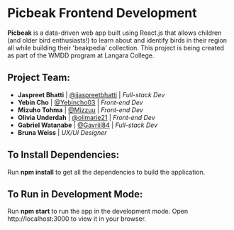 # Picbeak Frontend Development

**Picbeak** is a data-driven web app built using React.js that allows children (and older
bird enthusiasts!) to learn about and identify birds in their region all while building their
'beakpedia' collection. This project is being created as part of the WMDD program at Langara College.

## Project Team:

- **Jaspreet Bhatti** | [@ijaspreetbhatti](https://github.com/ijaspreetbhatti) | *Full-stack Dev*
- **Yebin Cho** | [@Yebincho03](https://github.com/Yebincho03) | *Front-end Dev*
- **Mizuho Tohma** | [@Mizzuu](https://github.com/Mizzuu) | *Front-end Dev*
- **Olivia Underdah** | [@olimarie21](https://github.com/olimarie21) | *Front-end Dev*
- **Gabriel Watanabe** | [@Gavriil84](https://github.com/Gavriil84) | *Full-stack Dev*
- **Bruna Weiss** | *UX/UI Designer*

## To Install Dependencies:

Run **npm install** to get all the dependencies to build the application.

## To Run in Development Mode:

Run **npm start** to run the app in the development mode.
Open http://localhost:3000 to view it in your browser.

